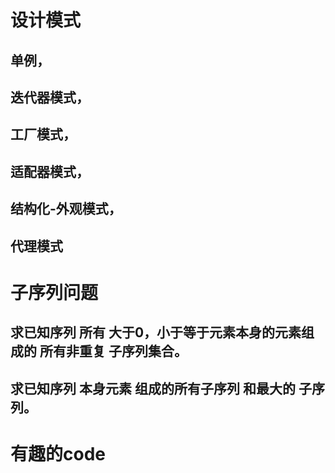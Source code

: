 # 设计模式

## 单例， 
## 迭代器模式，
## 工厂模式， 
## 适配器模式， 
## 结构化-外观模式， 
## 代理模式

# 子序列问题
## 求已知序列 所有 大于0，小于等于元素本身的元素组成的 所有非重复 子序列集合。

## 求已知序列 本身元素 组成的所有子序列 和最大的 子序列。

# 有趣的code


